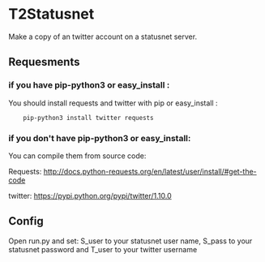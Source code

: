 T2Statusnet
===========

Make a copy of an twitter account on a statusnet server.

Requesments
-------------------

### if you have pip-python3 or easy_install :

You should install requests and twitter with pip or easy_install :

        pip-python3 install twitter requests

### if you don't have pip-python3 or easy_install:

You can compile them from source code:

Requests:	http://docs.python-requests.org/en/latest/user/install/#get-the-code

twitter:	https://pypi.python.org/pypi/twitter/1.10.0

Config
-----------

Open run.py and set: S_user to your statusnet user name, S_pass to your statusnet password and T_user to your twitter username
